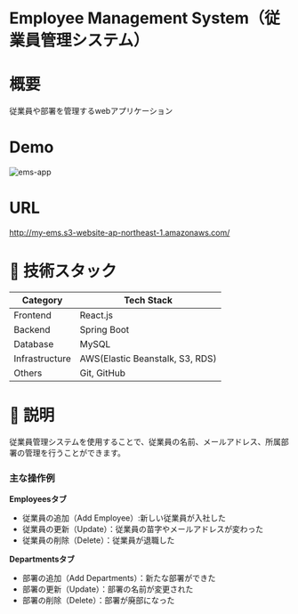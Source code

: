 # Employee Management System（従業員管理システム）
# 概要
従業員や部署を管理するwebアプリケーション
　　　　
    
# Demo
![ems-app](https://github.com/zakzackr/employee-management-system/assets/100734822/758f48fe-e025-4c0c-8551-7e41ccf41f4c)

# URL
http://my-ems.s3-website-ap-northeast-1.amazonaws.com/

       
# 💾 技術スタック
| Category | Tech Stack |
| ---- | ---- |
| Frontend | React.js |
| Backend | Spring Boot |
| Database | MySQL |
| Infrastructure | AWS(Elastic Beanstalk, S3, RDS) |
| Others | Git, GitHub |


# 📝 説明
従業員管理システムを使用することで、従業員の名前、メールアドレス、所属部署の管理を行うことができます。

### 主な操作例   
**Employeesタブ**    
* 従業員の追加（Add Employee）:新しい従業員が入社した    
* 従業員の更新（Update）：従業員の苗字やメールアドレスが変わった    
* 従業員の削除（Delete）：従業員が退職した     
    
**Departmentsタブ**    
* 部署の追加（Add Departments）：新たな部署ができた    
* 部署の更新（Update）：部署の名前が変更された    
* 部署の削除（Delete）：部署が廃部になった    
    
